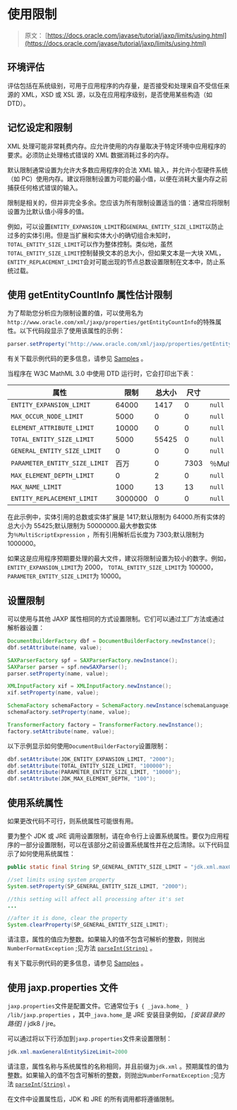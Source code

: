 # 使用限制

> 原文： [https://docs.oracle.com/javase/tutorial/jaxp/limits/using.html](https://docs.oracle.com/javase/tutorial/jaxp/limits/using.html)

## 环境评估

评估包括在系统级别，可用于应用程序的内存量，是否接受和处理来自不受信任来源的 XML，XSD 或 XSL 源，以及在应用程序级别，是否使用某些构造（如 DTD）。

## 记忆设定和限制

XML 处理可能非常耗费内存。应允许使用的内存量取决于特定环境中应用程序的要求。必须防止处理格式错误的 XML 数据消耗过多的内存。

默认限制通常设置为允许大多数应用程序的合法 XML 输入，并允许小型硬件系统（如 PC）使用内存。建议将限制设置为可能的最小值，以便在消耗大量内存之前捕获任何格式错误的输入。

限制是相关的，但并非完全多余。您应该为所有限制设置适当的值：通常应将限制设置为比默认值小得多的值。

例如，可以设置`ENTITY_EXPANSION_LIMIT`和`GENERAL_ENTITY_SIZE_LIMIT`以防止过多的实体引用。但是当扩展和实体大小的确切组合未知时， `TOTAL_ENTITY_SIZE_LIMIT`可以作为整体控制。类似地，虽然`TOTAL_ENTITY_SIZE_LIMIT`控制替换文本的总大小，但如果文本是一大块 XML， `ENTITY_REPLACEMENT_LIMIT`会对可能出现的节点总数设置限制在文本中，防止系统过载。

## 使用 getEntityCountInfo 属性估计限制

为了帮助您分析应为限制设置的值，可以使用名为`http://www.oracle.com/xml/jaxp/properties/getEntityCountInfo`的特殊属性。以下代码段显示了使用该属性的示例：

```java
parser.setProperty("http://www.oracle.com/xml/jaxp/properties/getEntityCountInfo", "yes");

```

有关下载示例代码的更多信息，请参见 [Samples](sample.html) 。

当程序在 W3C MathML 3.0 中使用 DTD 运行时，它会打印出下表：

| 属性 | 限制 | 总大小 | 尺寸 | 实体名称 |
| --- | --- | --- | --- | --- |
| `ENTITY_EXPANSION_LIMIT` | 64000 | 1417 | 0 | `null` |
| `MAX_OCCUR_NODE_LIMIT` | 5000 | 0 | 0 | `null` |
| `ELEMENT_ATTRIBUTE_LIMIT` | 10000 | 0 | 0 | `null` |
| `TOTAL_ENTITY_SIZE_LIMIT` | 5000 | 55425 | 0 | `null` |
| `GENERAL_ENTITY_SIZE_LIMIT` | 0 | 0 | 0 | `null` |
| `PARAMETER_ENTITY_SIZE_LIMIT` | 百万 | 0 | 7303 | ％MultiScriptExpression |
| `MAX_ELEMENT_DEPTH_LIMIT` | 0 | 2 | 0 | `null` |
| `MAX_NAME_LIMIT` | 1000 | 13 | 13 | `null` |
| `ENTITY_REPLACEMENT_LIMIT` | 3000000 | 0 | 0 | `null` |

在此示例中，实体引用的总数或实体扩展是 1417;默认限制为 64000.所有实体的总大小为 55425;默认限制为 50000000.最大参数实体为`％MultiScriptExpression` ，所有引用解析后长度为 7303;默认限制为 1000000。

如果这是应用程序预期要处理的最大文件，建议将限制设置为较小的数字。例如， `ENTITY_EXPANSION_LIMIT`为 2000， `TOTAL_ENTITY_SIZE_LIMIT`为 100000， `PARAMETER_ENTITY_SIZE_LIMIT`为 10000。

## 设置限制

可以使用与其他 JAXP 属性相同的方式设置限制。它们可以通过工厂方法或通过解析器设置：

```java
DocumentBuilderFactory dbf = DocumentBuilderFactory.newInstance();
dbf.setAttribute(name, value);

SAXParserFactory spf = SAXParserFactory.newInstance();
SAXParser parser = spf.newSAXParser();
parser.setProperty(name, value);

XMLInputFactory xif = XMLInputFactory.newInstance();
xif.setProperty(name, value);

SchemaFactory schemaFactory = SchemaFactory.newInstance(schemaLanguage);
schemaFactory.setProperty(name, value);

TransformerFactory factory = TransformerFactory.newInstance();
factory.setAttribute(name, value);

```

以下示例显示如何使用`DocumentBuilderFactory`设置限制：

```java
dbf.setAttribute(JDK_ENTITY_EXPANSION_LIMIT, "2000");
dbf.setAttribute(TOTAL_ENTITY_SIZE_LIMIT, "100000");
dbf.setAttribute(PARAMETER_ENTITY_SIZE_LIMIT, "10000"); 
dbf.setAttribute(JDK_MAX_ELEMENT_DEPTH, "100"); 

```

## 使用系统属性

如果更改代码不可行，则系统属性可能很有用。

要为整个 JDK 或 JRE 调用设置限制，请在命令行上设置系统属性。要仅为应用程序的一部分设置限制，可以在该部分之前设置系统属性并在之后清除。以下代码显示了如何使用系统属性：

```java
public static final String SP_GENERAL_ENTITY_SIZE_LIMIT = "jdk.xml.maxGeneralEntitySizeLimit";

//set limits using system property
System.setProperty(SP_GENERAL_ENTITY_SIZE_LIMIT, "2000");

//this setting will affect all processing after it's set
...

//after it is done, clear the property
System.clearProperty(SP_GENERAL_ENTITY_SIZE_LIMIT);

```

请注意，属性的值应为整数。如果输入的值不包含可解析的整数，则抛出`NumberFormatException` ;见方法 [`parseInt(String)`](https://docs.oracle.com/javase/8/docs/api/java/lang/Integer.html#parseInt-java.lang.String-) 。

有关下载示例代码的更多信息，请参见 [Samples](sample.html) 。

## 使用 jaxp.properties 文件

`jaxp.properties`文件是配置文件。它通常位于`$ { _java.home_ } /lib/jaxp.properties` ，其中`_java.home_`是 JRE 安装目录例如， _[安装目录的路径]_ / jdk8 / jre。

可以通过将以下行添加到`jaxp.properties`文件来设置限制：

```java
jdk.xml.maxGeneralEntitySizeLimit=2000

```

请注意，属性名称与系统属性的名称相同，并且前缀为`jdk.xml` 。预期属性的值为整数。如果输入的值不包含可解析的整数，则抛出`NumberFormatException` ;见方法 [`parseInt(String)`](https://docs.oracle.com/javase/8/docs/api/java/lang/Integer.html#parseInt-java.lang.String-) 。

在文件中设置属性后，JDK 和 JRE 的所有调用都将遵循限制。